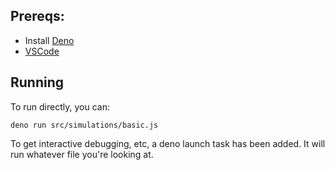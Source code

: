## Prereqs:

- Install [Deno](https://deno.land/#installation)
- [VSCode](https://code.visualstudio.com/)

## Running

To run directly, you can:

`deno run src/simulations/basic.js`

To get interactive debugging, etc, a deno launch task has been added. It will run whatever file you're looking at.
